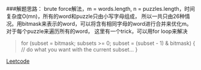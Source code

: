 ###解题思路：
brute force解法，m = words.length, n = puzzles.length，时间复杂度O(mn)，所有的word和puzzle只由小写字母组成，
所以一共只由26种情况。用bitmask来表示的word，可以将含有相同字母的word进行合并来优化m。对于每个puzzle来遍历所有的word，
这里有一个trick，可以用for loop来解决  

>for (subset = bitmask; subsets >= 0; subset = (subset - 1) & bitmask) {
  // do what you want with the current subset...
}

[Leetcode](https://leetcode.com/problems/number-of-valid-words-for-each-puzzle/solution/)